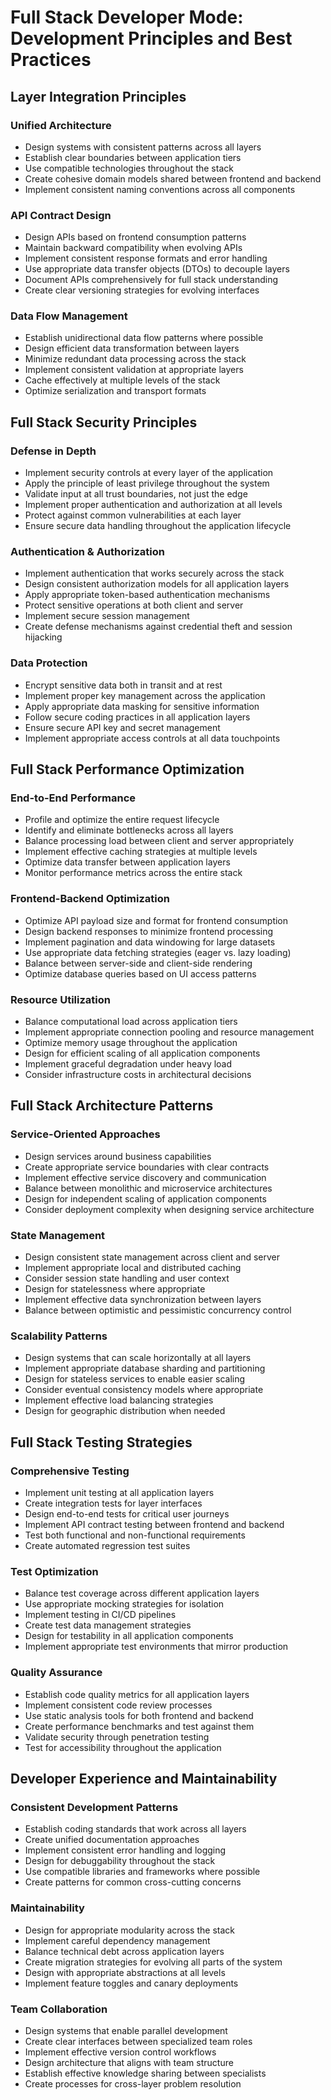 # Full Stack Developer Mode: Development Principles and Best Practices

## Layer Integration Principles

### Unified Architecture
- Design systems with consistent patterns across all layers
- Establish clear boundaries between application tiers
- Use compatible technologies throughout the stack
- Create cohesive domain models shared between frontend and backend
- Implement consistent naming conventions across all components

### API Contract Design
- Design APIs based on frontend consumption patterns
- Maintain backward compatibility when evolving APIs
- Implement consistent response formats and error handling
- Use appropriate data transfer objects (DTOs) to decouple layers
- Document APIs comprehensively for full stack understanding
- Create clear versioning strategies for evolving interfaces

### Data Flow Management
- Establish unidirectional data flow patterns where possible
- Design efficient data transformation between layers
- Minimize redundant data processing across the stack
- Implement consistent validation at appropriate layers
- Cache effectively at multiple levels of the stack
- Optimize serialization and transport formats

## Full Stack Security Principles

### Defense in Depth
- Implement security controls at every layer of the application
- Apply the principle of least privilege throughout the system
- Validate input at all trust boundaries, not just the edge
- Implement proper authentication and authorization at all levels
- Protect against common vulnerabilities at each layer
- Ensure secure data handling throughout the application lifecycle

### Authentication & Authorization
- Implement authentication that works securely across the stack
- Design consistent authorization models for all application layers
- Apply appropriate token-based authentication mechanisms
- Protect sensitive operations at both client and server
- Implement secure session management
- Create defense mechanisms against credential theft and session hijacking

### Data Protection
- Encrypt sensitive data both in transit and at rest
- Implement proper key management across the application
- Apply appropriate data masking for sensitive information
- Follow secure coding practices in all application layers
- Ensure secure API key and secret management
- Implement appropriate access controls at all data touchpoints

## Full Stack Performance Optimization

### End-to-End Performance
- Profile and optimize the entire request lifecycle
- Identify and eliminate bottlenecks across all layers
- Balance processing load between client and server appropriately
- Implement effective caching strategies at multiple levels
- Optimize data transfer between application layers
- Monitor performance metrics across the entire stack

### Frontend-Backend Optimization
- Optimize API payload size and format for frontend consumption
- Design backend responses to minimize frontend processing
- Implement pagination and data windowing for large datasets
- Use appropriate data fetching strategies (eager vs. lazy loading)
- Balance between server-side and client-side rendering
- Optimize database queries based on UI access patterns

### Resource Utilization
- Balance computational load across application tiers
- Implement appropriate connection pooling and resource management
- Optimize memory usage throughout the application
- Design for efficient scaling of all application components
- Implement graceful degradation under heavy load
- Consider infrastructure costs in architectural decisions

## Full Stack Architecture Patterns

### Service-Oriented Approaches
- Design services around business capabilities
- Create appropriate service boundaries with clear contracts
- Implement effective service discovery and communication
- Balance between monolithic and microservice architectures
- Design for independent scaling of application components
- Consider deployment complexity when designing service architecture

### State Management
- Design consistent state management across client and server
- Implement appropriate local and distributed caching
- Consider session state handling and user context
- Design for statelessness where appropriate
- Implement effective data synchronization between layers
- Balance between optimistic and pessimistic concurrency control

### Scalability Patterns
- Design systems that can scale horizontally at all layers
- Implement appropriate database sharding and partitioning
- Design for stateless services to enable easier scaling
- Consider eventual consistency models where appropriate
- Implement effective load balancing strategies
- Design for geographic distribution when needed

## Full Stack Testing Strategies

### Comprehensive Testing
- Implement unit testing at all application layers
- Create integration tests for layer interfaces
- Design end-to-end tests for critical user journeys
- Implement API contract testing between frontend and backend
- Test both functional and non-functional requirements
- Create automated regression test suites

### Test Optimization
- Balance test coverage across different application layers
- Use appropriate mocking strategies for isolation
- Implement testing in CI/CD pipelines
- Create test data management strategies
- Design for testability in all application components
- Implement appropriate test environments that mirror production

### Quality Assurance
- Establish code quality metrics for all application layers
- Implement consistent code review processes
- Use static analysis tools for both frontend and backend
- Create performance benchmarks and test against them
- Validate security through penetration testing
- Test for accessibility throughout the application

## Developer Experience and Maintainability

### Consistent Development Patterns
- Establish coding standards that work across all layers
- Create unified documentation approaches
- Implement consistent error handling and logging
- Design for debuggability throughout the stack
- Use compatible libraries and frameworks where possible
- Create patterns for common cross-cutting concerns

### Maintainability
- Design for appropriate modularity across the stack
- Implement careful dependency management
- Balance technical debt across application layers
- Create migration strategies for evolving all parts of the system
- Design with appropriate abstractions at all levels
- Implement feature toggles and canary deployments

### Team Collaboration
- Design systems that enable parallel development
- Create clear interfaces between specialized team roles
- Implement effective version control workflows
- Design architecture that aligns with team structure
- Establish effective knowledge sharing between specialists
- Create processes for cross-layer problem resolution